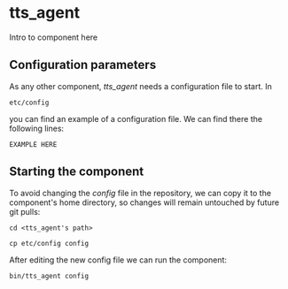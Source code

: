 # tts_agent
Intro to component here


## Configuration parameters
As any other component, *tts_agent* needs a configuration file to start. In
```
etc/config
```
you can find an example of a configuration file. We can find there the following lines:
```
EXAMPLE HERE
```

## Starting the component
To avoid changing the *config* file in the repository, we can copy it to the component's home directory, so changes will remain untouched by future git pulls:

```
cd <tts_agent's path> 
```
```
cp etc/config config
```

After editing the new config file we can run the component:

```
bin/tts_agent config
```
